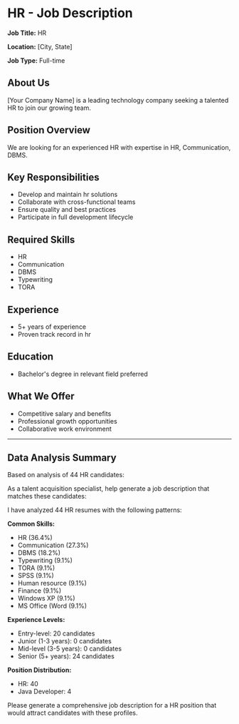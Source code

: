 # HR - Job Description

**Job Title:** HR

**Location:** [City, State]

**Job Type:** Full-time

## About Us

[Your Company Name] is a leading technology company seeking a talented HR to join our growing team.

## Position Overview

We are looking for an experienced HR with expertise in HR, Communication, DBMS.

## Key Responsibilities

- Develop and maintain hr solutions
- Collaborate with cross-functional teams
- Ensure quality and best practices
- Participate in full development lifecycle

## Required Skills

- HR
- Communication
- DBMS
- Typewriting
- TORA

## Experience

- 5+ years of experience
- Proven track record in hr

## Education

- Bachelor's degree in relevant field preferred

## What We Offer

- Competitive salary and benefits
- Professional growth opportunities
- Collaborative work environment

---

## Data Analysis Summary

Based on analysis of 44 HR candidates:

As a talent acquisition specialist, help generate a job description that matches these candidates:

I have analyzed 44 HR resumes with the following patterns:

**Common Skills:**
- HR (36.4%)
- Communication (27.3%)
- DBMS (18.2%)
- Typewriting (9.1%)
- TORA (9.1%)
- SPSS (9.1%)
- Human resource (9.1%)
- Finance (9.1%)
- Windows XP (9.1%)
- MS Office (Word (9.1%)

**Experience Levels:**
- Entry-level: 20 candidates
- Junior (1-3 years): 0 candidates
- Mid-level (3-5 years): 0 candidates
- Senior (5+ years): 24 candidates

**Position Distribution:**
- HR: 40
- Java Developer: 4

Please generate a comprehensive job description for a HR position that would attract candidates with these profiles.
